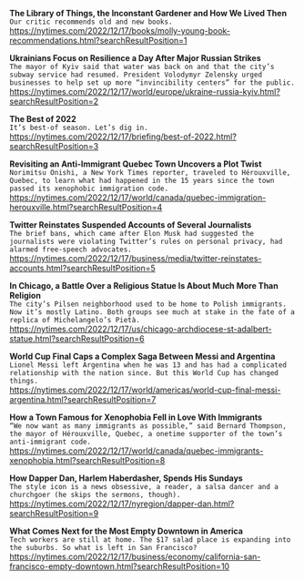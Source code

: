 **The Library of Things, the Inconstant Gardener and How We Lived Then**\
`Our critic recommends old and new books.`\
https://nytimes.com/2022/12/17/books/molly-young-book-recommendations.html?searchResultPosition=1

**Ukrainians Focus on Resilience a Day After Major Russian Strikes**\
`The mayor of Kyiv said that water was back on and that the city’s subway service had resumed. President Volodymyr Zelensky urged businesses to help set up more “invincibility centers” for the public.`\
https://nytimes.com/2022/12/17/world/europe/ukraine-russia-kyiv.html?searchResultPosition=2

**The Best of 2022**\
`It’s best-of season. Let’s dig in.`\
https://nytimes.com/2022/12/17/briefing/best-of-2022.html?searchResultPosition=3

**Revisiting an Anti-Immigrant Quebec Town Uncovers a Plot Twist**\
`Norimitsu Onishi, a New York Times reporter, traveled to Hérouxville, Quebec, to learn what had happened in the 15 years since the town passed its xenophobic immigration code.`\
https://nytimes.com/2022/12/17/world/canada/quebec-immigration-herouxville.html?searchResultPosition=4

**Twitter Reinstates Suspended Accounts of Several Journalists**\
`The brief bans, which came after Elon Musk had suggested the journalists were violating Twitter’s rules on personal privacy, had alarmed free-speech advocates.`\
https://nytimes.com/2022/12/17/business/media/twitter-reinstates-accounts.html?searchResultPosition=5

**In Chicago, a Battle Over a Religious Statue Is About Much More Than Religion**\
`The city’s Pilsen neighborhood used to be home to Polish immigrants. Now it’s mostly Latino. Both groups see much at stake in the fate of a replica of Michelangelo’s Pietà.`\
https://nytimes.com/2022/12/17/us/chicago-archdiocese-st-adalbert-statue.html?searchResultPosition=6

**World Cup Final Caps a Complex Saga Between Messi and Argentina**\
`Lionel Messi left Argentina when he was 13 and has had a complicated relationship with the nation since. But this World Cup has changed things.`\
https://nytimes.com/2022/12/17/world/americas/world-cup-final-messi-argentina.html?searchResultPosition=7

**How a Town Famous for Xenophobia Fell in Love With Immigrants**\
`“We now want as many immigrants as possible,” said Bernard Thompson, the mayor of Hérouxville, Quebec, a onetime supporter of the town’s anti-immigrant code.`\
https://nytimes.com/2022/12/17/world/canada/quebec-immigrants-xenophobia.html?searchResultPosition=8

**How Dapper Dan, Harlem Haberdasher, Spends His Sundays**\
`The style icon is a news obsessive, a reader, a salsa dancer and a churchgoer (he skips the sermons, though).`\
https://nytimes.com/2022/12/17/nyregion/dapper-dan.html?searchResultPosition=9

**What Comes Next for the Most Empty Downtown in America**\
`Tech workers are still at home. The $17 salad place is expanding into the suburbs. So what is left in San Francisco?`\
https://nytimes.com/2022/12/17/business/economy/california-san-francisco-empty-downtown.html?searchResultPosition=10

